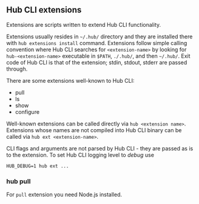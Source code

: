 ## Hub CLI extensions

Extensions are scripts written to extend Hub CLI functionality.

Extensions usually resides in `~/.hub/` directory and they are installed there with `hub extensions install` command. Extensions follow simple calling convention where Hub CLI searches for `<extension-name>` by looking for `hub-<extension-name>` executable in `$PATH`, `./.hub/`, and then `~/.hub/`. Exit code of Hub CLI is that of the extension; stdin, stdout, stderr are passed through.

There are some extensions well-known to Hub CLI:

- pull
- ls
- show
- configure

Well-known extensions can be called directly via `hub <extension name>`. Extensions whose names are not compiled into Hub CLI binary can be called via `hub ext <extension-name>`.

CLI flags and arguments are not parsed by Hub CLI - they are passed as is to the extension. To set Hub CLI logging level to _debug_ use

    HUB_DEBUG=1 hub ext ...

### hub pull

For `pull` extension you need Node.js installed.

